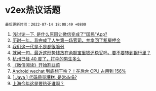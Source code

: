 # v2ex热议话题

`最后更新时间：2022-07-14 18:08:49 +0800`

1. [浅讨论一下, 是什么原因让微信变成了"国民"App?](https://www.v2ex.com/t/866038)
1. [历时一年，我完成了人生第一场官司，并拿回了租房押金](https://www.v2ex.com/t/866067)
1. [我们这一代是不是都很脆弱](https://www.v2ex.com/t/866031)
1. [就问一句，最近这形势钱放在余额宝里钱还稳妥吗，要不要转到银行里？](https://www.v2ex.com/t/866033)
1. [杭州已经 40 度了，打伞的男生多么](https://www.v2ex.com/t/866138)
1. [《微信阅读》开始割韭菜](https://www.v2ex.com/t/866154)
1. [Android wechat 到底想干啥？！在后台 CPU 占用到 156%](https://www.v2ex.com/t/866015)
1. [[ Java ] 代码质量糟糕, 是常态吗?](https://www.v2ex.com/t/866060)
1. [上海今年这是要热死谁啊？](https://www.v2ex.com/t/865990)

